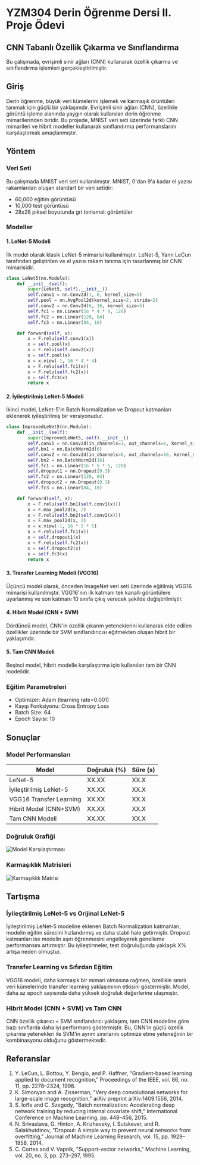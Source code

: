 # YZM304 Derin Öğrenme Dersi II. Proje Ödevi
## CNN Tabanlı Özellik Çıkarma ve Sınıflandırma

Bu çalışmada, evrişimli sinir ağları (CNN) kullanarak özellik çıkarma ve sınıflandırma işlemleri gerçekleştirilmiştir.

## Giriş

Derin öğrenme, büyük veri kümelerini işlemek ve karmaşık örüntüleri tanımak için güçlü bir yaklaşımdır. Evrişimli sinir ağları (CNN), özellikle görüntü işleme alanında yaygın olarak kullanılan derin öğrenme mimarilerinden biridir. Bu projede, MNIST veri seti üzerinde farklı CNN mimarileri ve hibrit modeller kullanarak sınıflandırma performanslarını karşılaştırmak amaçlanmıştır.

## Yöntem

### Veri Seti

Bu çalışmada MNIST veri seti kullanılmıştır. MNIST, 0'dan 9'a kadar el yazısı rakamlardan oluşan standart bir veri setidir:
- 60,000 eğitim görüntüsü
- 10,000 test görüntüsü
- 28x28 piksel boyutunda gri tonlamalı görüntüler

### Modeller

#### 1. LeNet-5 Modeli

İlk model olarak klasik LeNet-5 mimarisi kullanılmıştır. LeNet-5, Yann LeCun tarafından geliştirilen ve el yazısı rakam tanıma için tasarlanmış bir CNN mimarisidir.

```python
class LeNet5(nn.Module):
    def __init__(self):
        super(LeNet5, self).__init__()
        self.conv1 = nn.Conv2d(1, 6, kernel_size=5)
        self.pool = nn.AvgPool2d(kernel_size=2, stride=2)
        self.conv2 = nn.Conv2d(6, 16, kernel_size=5)
        self.fc1 = nn.Linear(16 * 4 * 4, 120)
        self.fc2 = nn.Linear(120, 84)
        self.fc3 = nn.Linear(84, 10)

    def forward(self, x):
        x = F.relu(self.conv1(x))
        x = self.pool(x)
        x = F.relu(self.conv2(x))
        x = self.pool(x)
        x = x.view(-1, 16 * 4 * 4)
        x = F.relu(self.fc1(x))
        x = F.relu(self.fc2(x))
        x = self.fc3(x)
        return x
```

#### 2. İyileştirilmiş LeNet-5 Modeli

İkinci model, LeNet-5'in Batch Normalization ve Dropout katmanları eklenerek iyileştirilmiş bir versiyonudur.

```python
class ImprovedLeNet5(nn.Module):
    def __init__(self):
        super(ImprovedLeNet5, self).__init__()
        self.conv1 = nn.Conv2d(in_channels=1, out_channels=6, kernel_size=5)
        self.bn1 = nn.BatchNorm2d(6)
        self.conv2 = nn.Conv2d(in_channels=6, out_channels=16, kernel_size=5)
        self.bn2 = nn.BatchNorm2d(16)
        self.fc1 = nn.Linear(16 * 5 * 5, 120)
        self.dropout1 = nn.Dropout(0.3)
        self.fc2 = nn.Linear(120, 84)
        self.dropout2 = nn.Dropout(0.3)
        self.fc3 = nn.Linear(84, 10)

    def forward(self, x):
        x = F.relu(self.bn1(self.conv1(x)))
        x = F.max_pool2d(x, 2)
        x = F.relu(self.bn2(self.conv2(x)))
        x = F.max_pool2d(x, 2)
        x = x.view(-1, 16 * 5 * 5)
        x = F.relu(self.fc1(x))
        x = self.dropout1(x)
        x = F.relu(self.fc2(x))
        x = self.dropout2(x)
        x = self.fc3(x)
        return x
```

#### 3. Transfer Learning Modeli (VGG16)

Üçüncü model olarak, önceden ImageNet veri seti üzerinde eğitilmiş VGG16 mimarisi kullanılmıştır. VGG16'nın ilk katmanı tek kanallı görüntülere uyarlanmış ve son katmanı 10 sınıfa çıkış verecek şekilde değiştirilmiştir.

#### 4. Hibrit Model (CNN + SVM)

Dördüncü model, CNN'in özellik çıkarım yeteneklerini kullanarak elde edilen özellikler üzerinde bir SVM sınıflandırıcısı eğitmekten oluşan hibrit bir yaklaşımdır.

#### 5. Tam CNN Modeli

Beşinci model, hibrit modelle karşılaştırma için kullanılan tam bir CNN modelidir.

### Eğitim Parametreleri

- Optimizer: Adam (learning rate=0.001)
- Kayıp Fonksiyonu: Cross Entropy Loss
- Batch Size: 64
- Epoch Sayısı: 10

## Sonuçlar

### Model Performansları

| Model | Doğruluk (%) | Süre (s) |
|--------|--------------|----------|
| LeNet-5 | XX.XX | XX.X |
| İyileştirilmiş LeNet-5 | XX.XX | XX.X |
| VGG16 Transfer Learning | XX.XX | XX.X |
| Hibrit Model (CNN+SVM) | XX.XX | XX.X |
| Tam CNN Modeli | XX.XX | XX.X |

### Doğruluk Grafiği

![Model Karşılaştırması](model_comparison.png)

### Karmaşıklık Matrisleri

![Karmaşıklık Matrisi](confusion_matrices.png)

## Tartışma

### İyileştirilmiş LeNet-5 vs Orijinal LeNet-5

İyileştirilmiş LeNet-5 modeline eklenen Batch Normalization katmanları, modelin eğitim sürecini hızlandırmış ve daha stabil hale getirmiştir. Dropout katmanları ise modelin aşırı öğrenmesini engelleyerek genelleme performansını artırmıştır. Bu iyileştirmeler, test doğruluğunda yaklaşık X% artışa neden olmuştur.

### Transfer Learning vs Sıfırdan Eğitim

VGG16 modeli, daha karmaşık bir mimari olmasına rağmen, özellikle sınırlı veri kümelerinde transfer learning yaklaşımının etkisini göstermiştir. Model, daha az epoch sayısında daha yüksek doğruluk değerlerine ulaşmıştır.

### Hibrit Model (CNN + SVM) vs Tam CNN

CNN özellik çıkarıcı + SVM sınıflandırıcı yaklaşımı, tam CNN modeline göre bazı sınıflarda daha iyi performans göstermiştir. Bu, CNN'in güçlü özellik çıkarma yetenekleri ile SVM'in ayrım sınırlarını optimize etme yeteneğinin bir kombinasyonu olduğunu göstermektedir.

## Referanslar

1. Y. LeCun, L. Bottou, Y. Bengio, and P. Haffner, "Gradient-based learning applied to document recognition," Proceedings of the IEEE, vol. 86, no. 11, pp. 2278–2324, 1998.
2. K. Simonyan and A. Zisserman, "Very deep convolutional networks for large-scale image recognition," arXiv preprint arXiv:1409.1556, 2014.
3. S. Ioffe and C. Szegedy, "Batch normalization: Accelerating deep network training by reducing internal covariate shift," International Conference on Machine Learning, pp. 448–456, 2015.
4. N. Srivastava, G. Hinton, A. Krizhevsky, I. Sutskever, and R. Salakhutdinov, "Dropout: A simple way to prevent neural networks from overfitting," Journal of Machine Learning Research, vol. 15, pp. 1929–1958, 2014.
5. C. Cortes and V. Vapnik, "Support-vector networks," Machine Learning, vol. 20, no. 3, pp. 273–297, 1995.